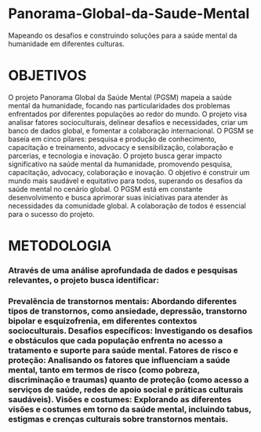 # Panorama-Global-da-Saude-Mental
Mapeando os desafios e construindo soluções para a saúde mental da humanidade em diferentes culturas.

<h1>OBJETIVOS</h1>

 O projeto Panorama Global da Saúde Mental (PGSM) mapeia a saúde mental da humanidade, focando nas particularidades dos problemas enfrentados por diferentes populações ao redor do mundo. O projeto visa analisar fatores socioculturais, delinear desafios e necessidades, criar um banco de dados global, e fomentar a colaboração internacional.
 O PGSM se baseia em cinco pilares: pesquisa e produção de conhecimento, capacitação e treinamento, advocacy e sensibilização, colaboração e parcerias, e tecnologia e inovação.
 O projeto busca gerar impacto significativo na saúde mental da humanidade, promovendo pesquisa, capacitação, advocacy, colaboração e inovação. O objetivo é construir um mundo mais saudável e equitativo para todos, superando os desafios da saúde mental no cenário global.
 O PGSM está em constante desenvolvimento e busca aprimorar suas iniciativas para atender às necessidades da comunidade global. A colaboração de todos é essencial para o sucesso do projeto.

 <h1>METODOLOGIA</h1>

 <h3>Através de uma análise aprofundada de dados e pesquisas relevantes, o projeto busca identificar:<h3>

Prevalência de transtornos mentais: Abordando diferentes tipos de transtornos, como ansiedade, depressão, transtorno bipolar e esquizofrenia, em diferentes contextos socioculturais.
Desafios específicos: Investigando os desafios e obstáculos que cada população enfrenta no acesso a tratamento e suporte para saúde mental.
Fatores de risco e proteção: Analisando os fatores que influenciam a saúde mental, tanto em termos de risco (como pobreza, discriminação e traumas) quanto de proteção (como acesso a serviços de saúde, redes de apoio social e práticas culturais saudáveis).
Visões e costumes: Explorando as diferentes visões e costumes em torno da saúde mental, incluindo tabus, estigmas e crenças culturais sobre transtornos mentais.


 
